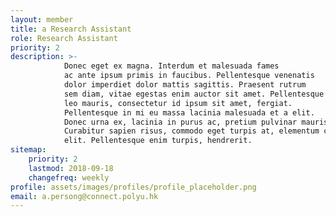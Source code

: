 ```yaml
---
layout: member
title: a Research Assistant
role: Research Assistant
priority: 2
description: >-
            Donec eget ex magna. Interdum et malesuada fames 
            ac ante ipsum primis in faucibus. Pellentesque venenatis 
            dolor imperdiet dolor mattis sagittis. Praesent rutrum 
            sem diam, vitae egestas enim auctor sit amet. Pellentesque 
            leo mauris, consectetur id ipsum sit amet, fergiat. 
            Pellentesque in mi eu massa lacinia malesuada et a elit. 
            Donec urna ex, lacinia in purus ac, pretium pulvinar mauris. 
            Curabitur sapien risus, commodo eget turpis at, elementum convallis 
            elit. Pellentesque enim turpis, hendrerit.
sitemap:
    priority: 2
    lastmod: 2018-09-18
    changefreq: weekly
profile: assets/images/profiles/profile_placeholder.png
email: a.persong@connect.polyu.hk
---
```


